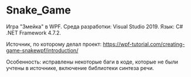 # Snake_Game
Игра "Змейка" в WPF. Среда разработки: Visual Studio 2019. Язык: C# .NET Framework 4.7.2.

Источник, по которому делал проект: https://wpf-tutorial.com/creating-game-snakewpf/introduction/

Особенность: исправлены некоторые баги в коде, которые не были учтены в источнике, включение библиотеки синтеза речи.
